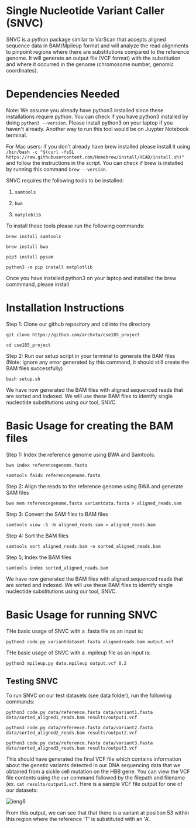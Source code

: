 # Single Nucleotide Variant Caller (SNVC) 

SNVC is a python package similar to VarScan that accepts aligned sequence data in BAM/Mpileup format and will analyze the read alignments to pinpoint regions where there are substitutions compared to the reference genome. It will generate an output file (VCF format) with the substitution and where it occurred in the genome (chromosome number, genomic coordinates). 

# Dependencies Needed

Note: We assume you already have python3 installed since these installations require python. You can check if you have python3 installed by doing ```python3 --version```. Please install python3 on your laptop if you haven't already. Another way to run this tool  would be on Juypter Notebook terminal. 

For Mac users: if you don't already have brew installed please install it using ``` /bin/bash -c "$(curl -fsSL https://raw.githubusercontent.com/Homebrew/install/HEAD/install.sh)" ``` and follow the instructions in the script. You can check if brew is installed by running this command ``` brew --version ```. 

SNVC requires the following tools to be installed: 

  1. ```samtools```

  2. ```bwa```
     
  3. ```matploblib```

To install these tools please run the following commands: 

``` brew install samtools ```

``` brew install bwa ```

``` pip3 install pysam ```

```python3 -m pip install matplotlib ```

Once you have installed python3 on your laptop and installed the brew commmand, please install 

# Installation Instructions

Step 1: Clone our github repository and cd into the directory

``` git clone https://github.com/archxta/cse185_project ```

``` cd cse185_project ```

Step 2: Run our setup script in your terminal to generate the BAM files (Note: ignore any error generated by this command, it should still create the BAM files successfully)

```bash setup.sh```

We have now generated the BAM files with aligned sequenced reads that are sorted and indexed. We will use these BAM files to identify single nucleotide substitutions using our tool, SNVC. 

# Basic Usage for creating the BAM files

Step 1: Index the reference genome using BWA and Samtools: 

``` bwa index referencegenome.fasta ```

``` samtools faidx referencegenome.fasta ```

Step 2: Align the reads to the reference genome using BWA and generate SAM files

``` bwa mem referencegenome.fasta variantdata.fasta > aligned_reads.sam ```

Step 3: Convert the SAM files to BAM files

``` samtools view -S -b aligned_reads.sam > aligned_reads.bam ```

Step 4: Sort the BAM files

``` samtools sort aligned_reads.bam -o sorted_aligned_reads.bam ```

Step 5; Index the BAM files

``` samtools index sorted_aligned_reads.bam ```

We have now generated the BAM files with aligned sequenced reads that are sorted and indexed. We will use these BAM files to identify single nucleotide substitutions using our tool, SNVC. 

# Basic Usage for running SNVC

THe basic usage of SNVC with a .fasta file as an input is: 

``` python3 code.py variantdataset.fasta alignedreads.bam output.vcf ```

THe basic usage of SNVC with a .mpileup file as an input is: 

``` python3 mpileup.py data.mpileup output.vcf 0.2 ```

## Testing SNVC 

To run SNVC on our test datasets (see data folder), run the following commands: 

```python3 code.py data/reference.fasta data/variant1.fasta data/sorted_aligned1_reads.bam results/output1.vcf```

```python3 code.py data/reference.fasta data/variant2.fasta data/sorted_aligned2_reads.bam results/output2.vcf```

```python3 code.py data/reference.fasta data/variant3.fasta data/sorted_aligned3_reads.bam results/output3.vcf```

This should have generated the final VCF file which contains information about the genetic variants detected in our DNA sequencing data that we obtained from a sickle cell mutation on the HBB gene. You can view the VCF file contents using the ```cat``` command followed by the filepath and filename (ex. ```cat results/output1.vcf```. Here is a sample VCF file output for one of our datasets: 

![ieng6](./sampleoutput.png)

From this output, we can see that that there is a variant at position 53 within this region where the reference 'T' is substituted with an 'A'. 
